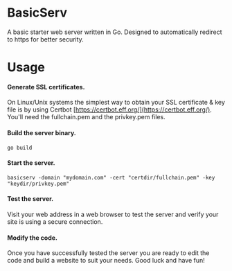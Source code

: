 # BasicServ
A basic starter web server written in Go. Designed to automatically redirect to https for better security.

# Usage

#### Generate SSL certificates.
On Linux/Unix systems the simplest way to obtain your SSL certificate & key file is by using Certbot
[https://certbot.eff.org/](https://certbot.eff.org/). You'll need the fullchain.pem and the privkey.pem files.

#### Build the server binary.
```
go build
```

#### Start the server.
```
basicserv -domain "mydomain.com" -cert "certdir/fullchain.pem" -key "keydir/privkey.pem"
```

#### Test the server.
Visit your web address in a web browser to test the server and verify your site is using a secure connection.

#### Modify the code.
Once you have successfully tested the server you are ready to edit the code and build a website to suit your needs. Good luck and have fun!